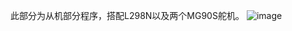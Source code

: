 此部分为从机部分程序，搭配L298N以及两个MG90S舵机。
![image](https://github.com/user-attachments/assets/7fce1177-9fde-4074-ad86-0fc89356072d)
